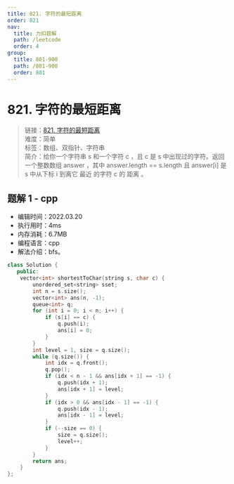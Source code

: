 ```yaml
---
title: 821. 字符的最短距离
order: 821
nav:
  title: 力扣题解
  path: /leetcode
  order: 4
group:
  title: 801-900
  path: /801-900
  order: 801
---
```


# 821. 字符的最短距离
    
> 链接：[821. 字符的最短距离](https://leetcode-cn.com/problems/shortest-distance-to-a-character/)  
> 难度：简单  
> 标签：数组、双指针、字符串  
> 简介：给你一个字符串 s 和一个字符 c ，且 c 是 s 中出现过的字符。返回一个整数数组 answer ，其中 answer.length == s.length 且 answer[i] 是 s 中从下标 i 到离它 最近 的字符 c 的 距离 。
      
## 题解 1 - cpp
- 编辑时间：2022.03.20
- 执行用时：4ms
- 内存消耗：6.7MB
- 编程语言：cpp
- 解法介绍：bfs。
```cpp
class Solution {
   public:
    vector<int> shortestToChar(string s, char c) {
        unordered_set<string> sset;
        int n = s.size();
        vector<int> ans(n, -1);
        queue<int> q;
        for (int i = 0; i < n; i++) {
            if (s[i] == c) {
                q.push(i);
                ans[i] = 0;
            }
        }
        int level = 1, size = q.size();
        while (q.size()) {
            int idx = q.front();
            q.pop();
            if (idx < n - 1 && ans[idx + 1] == -1) {
                q.push(idx + 1);
                ans[idx + 1] = level;
            }
            if (idx > 0 && ans[idx - 1] == -1) {
                q.push(idx - 1);
                ans[idx - 1] = level;
            }
            if (--size == 0) {
                size = q.size();
                level++;
            }
        }
        return ans;
    }
};
```

      
